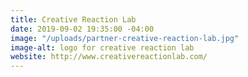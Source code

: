 ```yaml
---
title: Creative Reaction Lab
date: 2019-09-02 19:35:00 -04:00
image: "/uploads/partner-creative-reaction-lab.jpg"
image-alt: logo for creative reaction lab
website: http://www.creativereactionlab.com/
---
```


